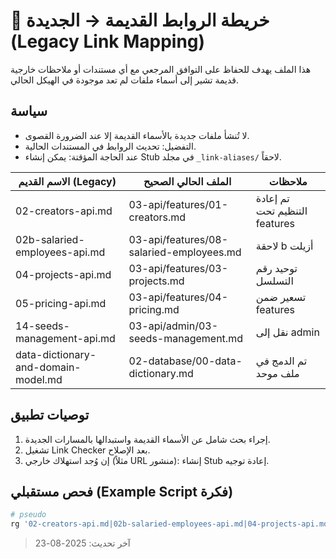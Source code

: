 # 🔗 خريطة الروابط القديمة → الجديدة (Legacy Link Mapping)

هذا الملف يهدف للحفاظ على التوافق المرجعي مع أي مستندات أو ملاحظات خارجية قديمة تشير إلى أسماء ملفات لم تعد موجودة في الهيكل الحالي.

## سياسة
- لا تُنشأ ملفات جديدة بالأسماء القديمة إلا عند الضرورة القصوى.
- التفضيل: تحديث الروابط في المستندات الحالية.
- عند الحاجة المؤقتة: يمكن إنشاء Stub في مجلد `_link-aliases/` لاحقاً.

| الاسم القديم (Legacy) | الملف الحالي الصحيح | ملاحظات |
|------------------------|----------------------|---------|
| 02-creators-api.md | 03-api/features/01-creators.md | تم إعادة التنظيم تحت features |
| 02b-salaried-employees-api.md | 03-api/features/08-salaried-employees.md | لاحقة b أزيلت |
| 04-projects-api.md | 03-api/features/03-projects.md | توحيد رقم التسلسل |
| 05-pricing-api.md | 03-api/features/04-pricing.md | تسعير ضمن features |
| 14-seeds-management-api.md | 03-api/admin/03-seeds-management.md | نقل إلى admin |
| data-dictionary-and-domain-model.md | 02-database/00-data-dictionary.md | تم الدمج في ملف موحد |

## توصيات تطبيق
1. إجراء بحث شامل عن الأسماء القديمة واستبدالها بالمسارات الجديدة.
2. تشغيل Link Checker بعد الإصلاح.
3. إن وُجد استهلاك خارجي (مثلاً URL منشور): إنشاء Stub إعادة توجيه.

## فحص مستقبلي (Example Script فكرة)
```bash
# pseudo
rg '02-creators-api.md|02b-salaried-employees-api.md|04-projects-api.md|05-pricing-api.md|14-seeds-management-api.md|data-dictionary-and-domain-model.md' documentation/
```

> آخر تحديث: 2025-08-23
